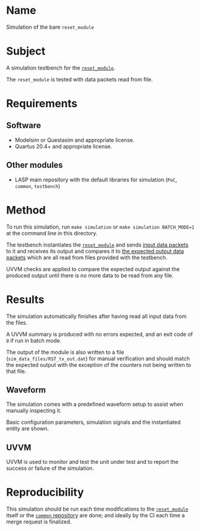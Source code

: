 # Name

Simulation of the bare `reset_module`

# Subject

A simulation testbench for the [`reset_module`](../../../src/xgbe_lib/reset_module.vhd).

The `reset_module` is tested with data packets read from file.

# Requirements

## Software

* Modelsim or Questasim and appropriate license.
* Quartus 20.4+ and appropriate license.

## Other modules

* LASP main repository with the default libraries for simulation (`PoC`, `common`, `testbench`)

# Method

To run this simulation, run `make simulation` or `make simulation BATCH_MODE=1` at the command line in this directory.

The testbench instantiates the [`reset_module`](../../../src/public/reset_module.vhd) and sends [input data packets](sim_data_files/RST_rx_in.dat) to it and receives its output and compares it to [the expected output data packets](sim_data_files/RST_tx_expect.dat) which are all read from files provided with the testbench.

UVVM checks are applied to compare the expected output against the produced output until there is no more data to be read from any file.

# Results

The simulation automatically finishes after having read all input data from the files.

A UVVM summary is produced with no errors expected, and an exit code of `0` if run in batch mode.

The output of the module is also written to a file (`sim_data_files/RST_tx_out.dat`) for manual verification and should match the expected output with the exception of the counters not being written to that file.

## Waveform

The simulation comes with a predefined waveform setup to assist when manually inspecting it.

Basic configuration parameters, simulation signals and the instantiated entity are shown.

## UVVM

UVVM is used to monitor and test the unit under test and to report the success or failure of the simulation.

# Reproducibility

This simulation should be run each time modifications to the [`reset_module`](../../../src/xgbe_lib/reset_module.vhd) itself or the [`common` repository](https://gitlab.cern.ch/atlas-lar-be-firmware/shared/common) are done; and ideally by the CI each time a merge request is finalized.

